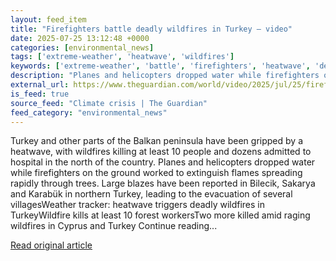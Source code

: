 ```yaml
---
layout: feed_item
title: "Firefighters battle deadly wildfires in Turkey – video"
date: 2025-07-25 13:12:48 +0000
categories: [environmental_news]
tags: ['extreme-weather', 'heatwave', 'wildfires']
keywords: ['extreme-weather', 'battle', 'firefighters', 'heatwave', 'deadly', 'wildfires']
description: "Planes and helicopters dropped water while firefighters on the ground worked to extinguish flames spreading rapidly through trees"
external_url: https://www.theguardian.com/world/video/2025/jul/25/firefighters-battle-deadly-wildfires-in-turkey-video
is_feed: true
source_feed: "Climate crisis | The Guardian"
feed_category: "environmental_news"
---
```


Turkey and other parts of the Balkan peninsula have been gripped by a heatwave, with wildfires killing at least 10 people and dozens admitted to hospital in the north of the country. Planes and helicopters dropped water while firefighters on the ground worked to extinguish flames spreading rapidly through trees. Large blazes have been reported in Bilecik, Sakarya and Karabük in northern Turkey, leading to the evacuation of several villagesWeather tracker: heatwave triggers deadly wildfires in TurkeyWildfire kills at least 10 forest workersTwo more killed amid raging wildfires in Cyprus and Turkey Continue reading...

[Read original article](https://www.theguardian.com/world/video/2025/jul/25/firefighters-battle-deadly-wildfires-in-turkey-video)

